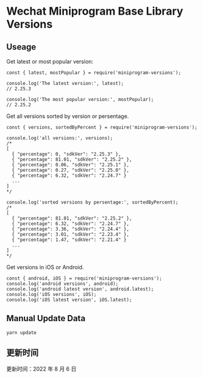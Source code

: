 
# Wechat Miniprogram Base Library Versions

## Useage

Get latest or most popular version:

```;
const { latest, mostPopular } = require('miniprogram-versions');

console.log('The latest version:', latest);
// 2.25.3

console.log('The most popular version:', mostPopular);
// 2.25.2

```

Get all versions sorted by version or persentage.

```
const { versions, sortedByPercent } = require('miniprogram-versions');

console.log('all versions:', versions);
/*
[
  { "percentage": 0, "sdkVer": "2.25.3" },
  { "percentage": 81.01, "sdkVer": "2.25.2" },
  { "percentage": 0.06, "sdkVer": "2.25.1" },
  { "percentage": 0.27, "sdkVer": "2.25.0" },
  { "percentage": 6.32, "sdkVer": "2.24.7" }
  ...
]
*/

console.log('sorted versions by persentage:', sortedByPercent);
/*
[
  { "percentage": 81.01, "sdkVer": "2.25.2" },
  { "percentage": 6.32, "sdkVer": "2.24.7" },
  { "percentage": 3.36, "sdkVer": "2.24.4" },
  { "percentage": 3.01, "sdkVer": "2.23.4" },
  { "percentage": 1.47, "sdkVer": "2.21.4" }
  ...
]
*/
```

Get versions in iOS or Android.

```
const { android, iOS } = require('miniprogram-versions');
console.log('android versions', android);
console.log('android latest version', android.latest);
console.log('iOS versions', iOS);
console.log('iOS latest version', iOS.latest);
```

## Manual Update Data

```
yarn update
```

## 更新时间

更新时间：2022 年 8 月 6 日
